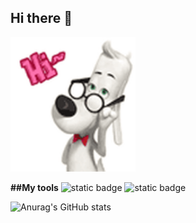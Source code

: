## Hi there 👋

<img src= "https://github.com/Astalex-s/Astalex-s/blob/main/cute-dog.gif" alt="The unlimited" width="200">

<b>##My tools</b>
![static badge](https://img.shields.io/badge/py-python-brightgreen?logo=python)
![static badge](https://img.shields.io/badge/-django-blue?logo=django)


![Anurag's GitHub stats](https://github-readme-stats.vercel.app/api?username=astalex-s&show_icons=true&theme=radical)

